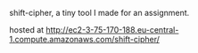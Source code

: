 shift-cipher, a tiny tool I made for an assignment.

hosted at http://ec2-3-75-170-188.eu-central-1.compute.amazonaws.com/shift-cipher/
